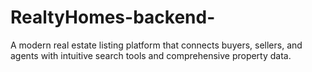 # RealtyHomes-backend-
A modern real estate listing platform that connects buyers, sellers, and agents with intuitive search tools and comprehensive property data.
